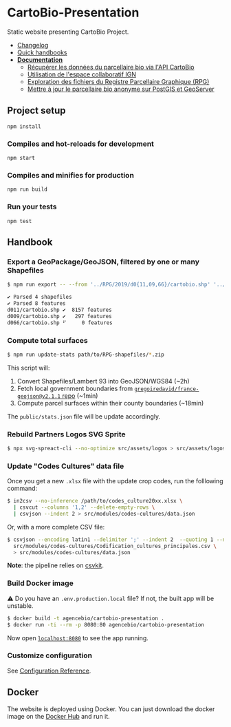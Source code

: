 # CartoBio-Presentation

Static website presenting CartoBio Project.

- [Changelog](CHANGELOG.md)
- [Quick handbooks](#handbook)
- [**Documentation**](docs)
  - [Récupérer les données du parcellaire bio via l'API CartoBio](docs/api.md)
  - [Utilisation de l'espace collaboratif IGN](docs/ign.md)
  - [Exploration des fichiers du Registre Parcellaire Graphique (RPG)](docs/rpg.md)
  - [Mettre à jour le parcellaire bio anonyme sur PostGIS et GeoServer](docs/postgis.md)

## Project setup
```
npm install
```

### Compiles and hot-reloads for development

```
npm start
```

### Compiles and minifies for production
```
npm run build
```

### Run your tests
```
npm test
```


## Handbook

### Export a GeoPackage/GeoJSON, filtered by one or many Shapefiles

```bash
$ npm run export -- --from '../RPG/2019/d0{11,09,66}/cartobio.shp' '../reseau11/**/{BAC,AAC}*.shp'

✔ Parsed 4 shapefiles
✔ Parsed 8 features
d011/cartobio.shp ✔  8157 features
d009/cartobio.shp ✔   297 features
d066/cartobio.shp ⠋     0 features
```

### Compute total surfaces

```bash
$ npm run update-stats path/to/RPG-shapefiles/*.zip

```

This script will:

1. Convert Shapefiles/Lambert 93 into GeoJSON/WGS84 (~2h)
2. Fetch local government boundaries from [`gregoiredavid/france-geojson@v2.1.1` repo][france-geojson] (~1min)
3. Compute parcel surfaces within their county boundaries (~18min)

The `public/stats.json` file will be update accordingly.

### Rebuild Partners Logos SVG Sprite


```bash
$ npx svg-spreact-cli --no-optimize src/assets/logos > src/assets/logos-sprite.svg
```

### Update "Codes Cultures" data file

Once you get a new `.xlsx` file with the update crop codes,
run the folllowing command:

```sh
$ in2csv --no-inference /path/to/codes_culture20xx.xlsx \
  | csvcut --columns '1,2' --delete-empty-rows \
  | csvjson --indent 2 > src/modules/codes-cultures/data.json
```

Or, with a more complete CSV file:

```sh
$ csvjson --encoding latin1 --delimiter ';' --indent 2  --quoting 1 --no-inference \
  src/modules/codes-cultures/Codification_cultures_principales.csv \
  > src/modules/codes-cultures/data.json
```

**Note**: the pipeline relies on [csvkit](https://csvkit.readthedocs.io).


### Build Docker image

⚠️ Do you have an `.env.production.local` file? If not, the built app will be unstable.

```bash
$ docker build -t agencebio/cartobio-presentation .
$ docker run -ti --rm -p 8080:80 agencebio/cartobio-presentation
```

Now open [`localhost:8080`](https://localhost:8080) to see the app running.

### Customize configuration
See [Configuration Reference](https://cli.vuejs.org/config/).

## Docker
The website is deployed using Docker.
You can just download the docker image on the [Docker Hub](https://cloud.docker.com/u/agencebio/repository/docker/agencebio/cartobio-presentation "agencebio/cartobio-presentation") and run it.

[france-geojson]: https://github.com/gregoiredavid/france-geojson/raw/v2.1.1/departements-avec-outre-mer.geojson
